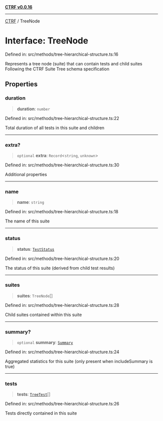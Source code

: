 [**CTRF v0.0.16**](../README.md)

***

[CTRF](../README.md) / TreeNode

# Interface: TreeNode

Defined in: src/methods/tree-hierarchical-structure.ts:16

Represents a tree node (suite) that can contain tests and child suites
Following the CTRF Suite Tree schema specification

## Properties

### duration

> **duration**: `number`

Defined in: src/methods/tree-hierarchical-structure.ts:22

Total duration of all tests in this suite and children

***

### extra?

> `optional` **extra**: `Record`\<`string`, `unknown`\>

Defined in: src/methods/tree-hierarchical-structure.ts:30

Additional properties

***

### name

> **name**: `string`

Defined in: src/methods/tree-hierarchical-structure.ts:18

The name of this suite

***

### status

> **status**: [`TestStatus`](../type-aliases/TestStatus.md)

Defined in: src/methods/tree-hierarchical-structure.ts:20

The status of this suite (derived from child test results)

***

### suites

> **suites**: `TreeNode`[]

Defined in: src/methods/tree-hierarchical-structure.ts:28

Child suites contained within this suite

***

### summary?

> `optional` **summary**: [`Summary`](Summary.md)

Defined in: src/methods/tree-hierarchical-structure.ts:24

Aggregated statistics for this suite (only present when includeSummary is true)

***

### tests

> **tests**: [`TreeTest`](../type-aliases/TreeTest.md)[]

Defined in: src/methods/tree-hierarchical-structure.ts:26

Tests directly contained in this suite
